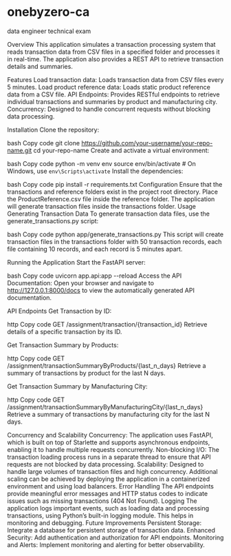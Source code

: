 # onebyzero-ca
data engineer technical exam


Overview
This application simulates a transaction processing system that reads transaction data from CSV files in a specified folder and processes it in real-time. The application also provides a REST API to retrieve transaction details and summaries.

Features
Load transaction data: Loads transaction data from CSV files every 5 minutes.
Load product reference data: Loads static product reference data from a CSV file.
API Endpoints: Provides RESTful endpoints to retrieve individual transactions and summaries by product and manufacturing city.
Concurrency: Designed to handle concurrent requests without blocking data processing.

Installation
Clone the repository:

bash
Copy code
git clone https://github.com/your-username/your-repo-name.git
cd your-repo-name
Create and activate a virtual environment:

bash
Copy code
python -m venv env
source env/bin/activate   # On Windows, use `env\Scripts\activate`
Install the dependencies:

bash
Copy code
pip install -r requirements.txt
Configuration
Ensure that the transactions and reference folders exist in the project root directory.
Place the ProductReference.csv file inside the reference folder.
The application will generate transaction files inside the transactions folder.
Usage
Generating Transaction Data
To generate transaction data files, use the generate_transactions.py script:

bash
Copy code
python app/generate_transactions.py
This script will create transaction files in the transactions folder with 50 transaction records, each file containing 10 records, and each record is 5 minutes apart.

Running the Application
Start the FastAPI server:

bash
Copy code
uvicorn app.api:app --reload
Access the API Documentation:
Open your browser and navigate to http://127.0.0.1:8000/docs to view the automatically generated API documentation.

API Endpoints
Get Transaction by ID:

http
Copy code
GET /assignment/transaction/{transaction_id}
Retrieve details of a specific transaction by its ID.

Get Transaction Summary by Products:

http
Copy code
GET /assignment/transactionSummaryByProducts/{last_n_days}
Retrieve a summary of transactions by product for the last N days.

Get Transaction Summary by Manufacturing City:

http
Copy code
GET /assignment/transactionSummaryByManufacturingCity/{last_n_days}
Retrieve a summary of transactions by manufacturing city for the last N days.

Concurrency and Scalability
Concurrency: The application uses FastAPI, which is built on top of Starlette and supports asynchronous endpoints, enabling it to handle multiple requests concurrently.
Non-blocking I/O: The transaction loading process runs in a separate thread to ensure that API requests are not blocked by data processing.
Scalability: Designed to handle large volumes of transaction files and high concurrency. Additional scaling can be achieved by deploying the application in a containerized environment and using load balancers.
Error Handling
The API endpoints provide meaningful error messages and HTTP status codes to indicate issues such as missing transactions (404 Not Found).
Logging
The application logs important events, such as loading data and processing transactions, using Python’s built-in logging module. This helps in monitoring and debugging.
Future Improvements
Persistent Storage: Integrate a database for persistent storage of transaction data.
Enhanced Security: Add authentication and authorization for API endpoints.
Monitoring and Alerts: Implement monitoring and alerting for better observability.
